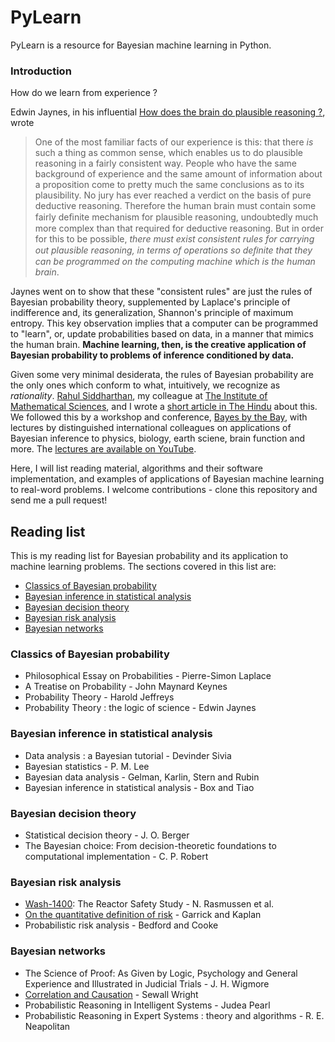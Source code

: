 PyLearn
=======

PyLearn is a resource for Bayesian machine learning in Python. 


### Introduction

How do we learn from experience ?   

Edwin Jaynes, in his influential [How does the brain do plausible reasoning ?](http://bayes.wustl.edu/etj/articles/brain.pdf), wrote

> One of the most familiar facts of our experience is this: that there *is* such a thing as common sense, which enables us to do plausible reasoning in a fairly consistent
way. People who have the same background of experience and the same amount
of information about a proposition come to pretty much the same conclusions as to
its plausibility. No jury has ever reached a verdict on the basis of pure deductive
reasoning. Therefore the human brain must contain some fairly deﬁnite mechanism
for plausible reasoning, undoubtedly much more complex than that required for
deductive reasoning. But in order for this to be possible, *there must exist consistent
rules for carrying out plausible reasoning, in terms of operations so deﬁnite that
they can be programmed on the computing machine which is the human brain*.

Jaynes went on to show that these "consistent rules" are just the rules of Bayesian probability theory, supplemented by Laplace's principle of indifference and, its generalization, Shannon's principle of maximum entropy. This key observation implies that a computer can be programmed to "learn", or, update probabilities based on data, in a manner that mimics the human brain. **Machine learning, then, is the creative application of Bayesian probability to problems of inference conditioned by data.** 

Given some very minimal desiderata, the rules of Bayesian probability are the only ones which conform to what, intuitively, we recognize as *rationality*.  [Rahul Siddharthan](https://www.imsc.res.in/~rsidd), my colleague at [The Institute of Mathematical Sciences](https://www.imsc.res.in), and I wrote a [short article in The Hindu](http://www.thehindu.com/sci-tech/science/article2747042.ece) about this. We followed this by a workshop and conference, [Bayes by the Bay](http://imsc50.imsc.res.in/article/bayes), with lectures by distinguished international colleagues on applications of Bayesian inference to physics, biology, earth sciene, brain function and more. The [lectures are available on YouTube](https://www.youtube.com/playlist?list=PLhkiT_RYTEU2dnkJVZ8Tvr9QQx6xVuL30).

Here, I will list reading material, algorithms and their software implementation, and examples of applications of Bayesian machine learning to real-word problems. I welcome contributions - clone this repository and send me a pull request!

## Reading list

This is my reading list for Bayesian probability and its application to machine learning problems. The sections covered in this list are:

- [Classics of Bayesian probability](#classics)
- [Bayesian inference in statistical analysis]()
- [Bayesian decision theory]()
- [Bayesian risk analysis]()
- [Bayesian networks]()

### Classics of Bayesian probability
- Philosophical Essay on Probabilities - Pierre-Simon Laplace
- A Treatise on Probability - John Maynard Keynes
- Probability Theory - Harold Jeffreys
- Probability Theory : the logic of science - Edwin Jaynes

### Bayesian inference in statistical analysis
- Data analysis : a Bayesian tutorial - Devinder Sivia
- Bayesian statistics - P. M. Lee
- Bayesian data analysis - Gelman, Karlin, Stern and Rubin  
- Bayesian inference in statistical analysis - Box and Tiao


### Bayesian decision theory
- Statistical decision theory - J. O. Berger
- The Bayesian choice: From decision-theoretic foundations to computational implementation - C. P. Robert

### Bayesian risk analysis
- [Wash-1400](https://en.wikipedia.org/wiki/WASH-1400): The Reactor Safety Study - N. Rasmussen et al.
- [On the quantitative definition of risk](http://onlinelibrary.wiley.com/doi/10.1111/j.1539-6924.1981.tb01350.x/abstract;jsessionid=825CCFCF2B25EA36D722BB7B6E8EF3CB.f01t02) -  Garrick and Kaplan
- Probabilistic risk analysis - Bedford and Cooke

### Bayesian networks
- The Science of Proof: As Given by Logic, Psychology and General Experience and Illustrated in Judicial Trials - J. H. Wigmore
- [Correlation and Causation](http://www.ssc.wisc.edu/soc/class/soc952/Wright/Wright_Correlation%20and%20Causation.pdf) - Sewall Wright
- Probabilistic Reasoning in Intelligent Systems - Judea Pearl
- Probabilistic Reasoning in Expert Systems : theory and algorithms - R. E. Neapolitan
